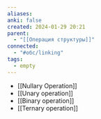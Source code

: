 ```yaml
---
aliases: 
anki: false
created: 2024-01-29 20:21
parent:
  - "[[Операция структуры]]"
connected:
  - "#обс/linking"
tags:
  - empty
---
```


- [[Nullary Operation]]
- [[Unary operation]]
- [[Binary operation]]
- [[Ternary operation]]













